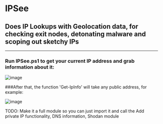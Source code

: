 # IPSee

## Does IP Lookups with Geolocation data, for checking exit nodes, detonating malware and scoping out sketchy IPs
---
### Run IPSee.ps1 to get your current IP address and grab information about it:

![image](https://user-images.githubusercontent.com/65114647/172465426-94d0205a-960c-4166-8145-2ec68e27067d.png)

###After that, the function 'Get-IpInfo' will take any public address, for example:

![image](https://user-images.githubusercontent.com/65114647/172463512-9fdf3dec-b26e-42f3-a02b-d10f9a767dcd.png)

TODO: Make it a full module so you can just import it and call the 
      Add private IP functionality, DNS information, Shodan module
